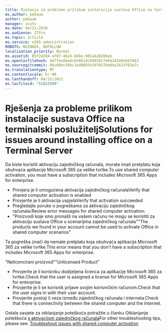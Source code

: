 ```yaml
---
title: Rješenja za probleme prilikom instalacije sustava Office na terminalski poslužitelj
ms.author: pebaum
author: pebaum
manager: scotv
ms.date: 04/21/2020
ms.audience: ITPro
ms.topic: article
ms.service: o365-administration
ROBOTS: NOINDEX, NOFOLLOW
localization_priority: Normal
ms.assetid: 85f24284-af6f-4624-b6be-901a4a9206eb
ms.openlocfilehash: 447fee84edc65861dc04038cfe6424249e94f843
ms.sourcegitcommit: 8bc60ec34bc1e40685e3976576e04a2623f63a7c
ms.translationtype: MT
ms.contentlocale: hr-HR
ms.lasthandoff: 04/15/2021
ms.locfileid: "51823599"
---
```

# <a name="solutions-for-issues-around-installing-office-on-a-terminal-server"></a><span data-ttu-id="cfb0e-102">Rješenja za probleme prilikom instalacije sustava Office na terminalski poslužitelj</span><span class="sxs-lookup"><span data-stu-id="cfb0e-102">Solutions for issues around installing office on a Terminal Server</span></span>

<span data-ttu-id="cfb0e-103">Da biste koristili aktivaciju zajedničkog računala, morate imati pretplatu koja obuhvaća aplikacije Microsoft 365 za velike tvrtke.</span><span class="sxs-lookup"><span data-stu-id="cfb0e-103">To use shared computer activation, you must have a subscription that includes Microsoft 365 Apps for enterprise.</span></span>
  
- <span data-ttu-id="cfb0e-104">Provjera je li omogućena aktivacija zajedničkog računala</span><span class="sxs-lookup"><span data-stu-id="cfb0e-104">Verify that shared computer activation is enabled</span></span>
- <span data-ttu-id="cfb0e-105">Provjerite je li aktivacija uspjela</span><span class="sxs-lookup"><span data-stu-id="cfb0e-105">Verify that activation succeeded</span></span>
- <span data-ttu-id="cfb0e-106">Pregledajte poruke o pogreškama za aktivaciju zajedničkog računala:</span><span class="sxs-lookup"><span data-stu-id="cfb0e-106">Review error messages for shared computer activation:</span></span>
- <span data-ttu-id="cfb0e-107">"Proizvodi koje smo pronašli na vašem računu ne mogu se koristiti za aktivaciju sustava Office u scenarijima zajedničkog računala"</span><span class="sxs-lookup"><span data-stu-id="cfb0e-107">"The products we found in your account cannot be used to activate Office in shared computer scenarios"</span></span>
  
<span data-ttu-id="cfb0e-108">Ta pogreška znači da nemate pretplatu koja obuhvaća aplikacije Microsoft 365 za velike tvrtke.</span><span class="sxs-lookup"><span data-stu-id="cfb0e-108">This error means that you don't have a subscription that includes Microsoft 365 Apps for enterprise.</span></span>

<span data-ttu-id="cfb0e-109">"Nelicencirani proizvod"</span><span class="sxs-lookup"><span data-stu-id="cfb0e-109">"Unlicensed Product"</span></span>

- <span data-ttu-id="cfb0e-110">Provjerite je li korisniku dodijeljena licenca za aplikacije Microsoft 365 za tvrtke.</span><span class="sxs-lookup"><span data-stu-id="cfb0e-110">Check that the user is assigned a license for Microsoft 365 Apps for enterprise.</span></span>
- <span data-ttu-id="cfb0e-111">Provjerite je li se korisnik prijave svojim korisničkim računom.</span><span class="sxs-lookup"><span data-stu-id="cfb0e-111">Check that the user signs in with their user account.</span></span>
- <span data-ttu-id="cfb0e-112">Provjerite postoji li veza između zajedničkog računala i interneta.</span><span class="sxs-lookup"><span data-stu-id="cfb0e-112">Check that there is connectivity between the shared computer and the Internet.</span></span>

<span data-ttu-id="cfb0e-113">Ostale savjete za otklanjanje poteškoća potražite u članku Otklanjanje poteškoća [s aktivacijom zajedničkog računala](https://docs.microsoft.com/DeployOffice/troubleshoot-shared-computer-activation)</span><span class="sxs-lookup"><span data-stu-id="cfb0e-113">For other troubleshooting tips, please see: [Troubleshoot issues with shared computer activation](https://docs.microsoft.com/DeployOffice/troubleshoot-shared-computer-activation)</span></span>